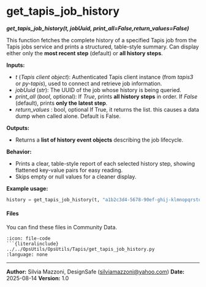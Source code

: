 # get_tapis_job_history
***get_tapis_job_history(t, jobUuid, print_all=False,return_values=False)***

This function fetches the complete history of a specified Tapis job from the Tapis jobs service and prints a structured, table-style summary.
Can display either only the **most recent step** (default) or **all history steps**.

**Inputs:**

* *t* (*Tapis client object*):
  Authenticated Tapis client instance (from *tapis3* or *py-tapis*), used to connect and retrieve job information.
* *jobUuid* (*str*):
  The UUID of the job whose history is being queried.
* *print_all* (*bool*, optional):
  If *True*, prints **all history steps** in order. If *False* (default), prints **only the latest step**.
* *return_values* : bool, optional
    If True, it returns the list. this causes a data dump when called alone.
    Default is False.

**Outputs:**

* Returns a **list of history event objects** describing the job lifecycle.

**Behavior:**

* Prints a clear, table-style report of each selected history step, showing flattened key-value pairs for easy reading.
* Skips empty or null values for a cleaner display.

**Example usage:**

```python
history = get_tapis_job_history(t, "a1b2c3d4-5678-90ef-ghij-klmnopqrstuv", print_all=True)
```


#### Files
You can find these files in Community Data.

```{dropdown} get_tapis_job_history.py
:icon: file-code
```{literalinclude} ../../OpsUtils/OpsUtils/Tapis/get_tapis_job_history.py
:language: none
```


---

**Author:** Silvia Mazzoni, DesignSafe (silviamazzoni@yahoo.com)
**Date:** 2025-08-14
**Version:** 1.0